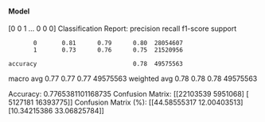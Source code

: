 #### Model
[0 0 1 ... 0 0 0]
Classification Report:
              precision    recall  f1-score   support

           0       0.81      0.79      0.80  28054607
           1       0.73      0.76      0.75  21520956

    accuracy                           0.78  49575563
   macro avg       0.77      0.77      0.77  49575563
weighted avg       0.78      0.78      0.78  49575563

Accuracy: 0.7765381101168735
Confusion Matrix:
[[22103539  5951068]
 [ 5127181 16393775]]
Confusion Matrix (%):
[[44.58555317 12.00403513]
 [10.34215386 33.06825784]]
